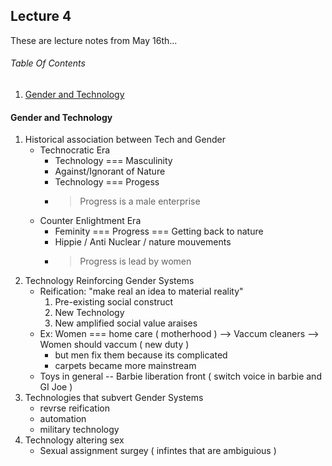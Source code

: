 ## Lecture 4
These are lecture notes from May 16th...

###### Table Of Contents
1. [Gender and Technology](#)

#### Gender and Technology
1. Historical association between Tech and Gender
   - Technocratic Era
      - Technology === Masculinity
      - Against/Ignorant of Nature
      - Technology === Progess
      - > Progress is a male enterprise
    - Counter Enlightment Era
       - Feminity === Progress === Getting back to nature
       - Hippie / Anti Nuclear / nature mouvements
       - > Progress is lead by women
2. Technology Reinforcing Gender Systems
   - Reification: "make real an idea to material reality"
      1. Pre-existing social construct
      2. New Technology
      3. New amplified social value araises
   - Ex: Women === home care ( motherhood ) --> Vaccum cleaners --> Women should vaccum ( new duty )
      - but men fix them because its complicated
      - carpets became more mainstream
    - Toys in general -- Barbie liberation front ( switch voice in barbie and GI Joe )
3. Technologies that subvert Gender Systems
   - revrse reification
   - automation
   - military technology
4. Technology altering sex
   - Sexual assignment surgey ( infintes that are ambiguious )
